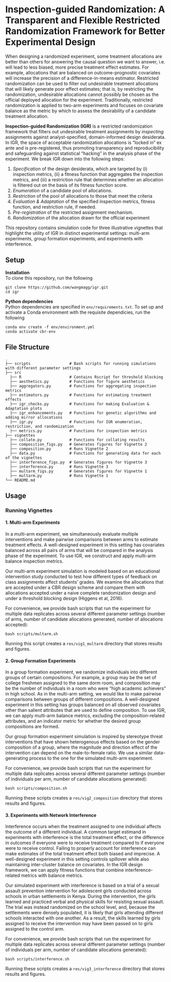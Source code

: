 # Inspection-guided Randomization: A Transparent and Flexible Restricted Randomization Framework for Better Experimental Design
When designing a randomized experiment, some treatment allocations are better than others for answering the causal question we want to answer, i.e. will lead to less biased, more precise treatment effect estimates. For example, allocations that are balanced on outcome-prognostic covariates will increase the precision of a difference-in-means estimator. Restricted randomization can be used to filter out undesirable treatment allocations that will likely generate poor effect estimates; that is, by restricting the randomization, undesirable allocations cannot possibly be chosen as the official deployed allocation for the experiment. Traditionally, restricted randomization is applied to two-arm experiments and focuses on covariate balance as the metric by which to assess the desirability of a candidate treatment allocation. 

**Inspection-guided Randomization (IGR)** is a restricted randomization framework that filters out undesirable treatment assignments by _inspecting_ assignments against analyst-specified, domain-informed design desiderata. In IGR, the space of acceptable randomization allocations is “locked in” ex ante and is pre-registered, thus promoting transparency and reproducibility and safeguarding against statistical “hacking” in the analysis phase of the experiment. We break IGR down into the following steps: </br>
  1. _Specification_ of the design desiderata, which are targeted by (i) inspection metrics, (ii) a fitness function that aggregates the inspection metrics, and (iii) a restriction rule that determines whether an allocation is filtered out on the basis of its fitness function score. </br>
  2. _Enumeration_ of a candidate pool of allocations. </br>
  3. _Restriction_ of the pool of allocations to those that meet the criteria </br>
  4. _Evaluation & Adaptation_ of the specified inspection metrics, fitness function, and restriction rule, if needed. 
  5. _Pre-registration_ of the restricted assignment mechanism. </br>
  6. _Randomization_ of the allocation drawn for the official experiment </br>

This repository contains simulation code for three illustrative vignettes that highlight the utility of IGR in distinct experimental settings: multi-arm experiments, group formation experiments, and experiments with interference.

## Setup
__Installation__ <br />
To clone this repository, run the following <br />
```
git clone https://github.com/wangmagg/igr.git
cd igr
```

__Python dependencies__ <br />
Python dependencies are specified in `env/requirements.txt`. To set up and activate a Conda environment with the requisite dependicies, run the following <br />
```
conda env create -f env/environment.yml
conda activate cbr-env
```

## File Structure
    .
    ├── scripts                 # Bash scripts for running simulations with different parameter settings
    ├── src                     
      ├── R                     # Contains Rscript for threshold blocking
      ├── aesthetics.py         # Functions for figure aesthetics 
      ├── aggregators.py        # Functions for aggregating inspection metrics
      ├── estimators.py         # Functions for estimating treatment effects
      ├── igr_checks.py         # Functions for making Evaluation & Adaptation plots
      ├── igr_enhancements.py   # Functions for genetic algorithms and adding mirror allocations
      ├── igr.py                # Functions for IGR enumeration, restriction, and randomization
      ├── metrics.py            # Functions for inspection metrics
    ├── vignettes               
      ├── collate.py            # Functions for collating results
      ├── composition_figs.py   # Generates figures for Vignette 2 
      ├── composition.py        # Runs Vignette 2
      ├── data.py               # Functions for generating data for each of the vignettes
      ├── interference_figs.py  # Generates figures for Vignette 3
      ├── interference.py       # Runs Vignette 3
      ├── multarm_figs.py       # Generates figures for Vignette 1
      ├── multarm.py            # Runs Vignette 1
    └── README.md

## Usage
### Running Vignettes
#### 1. Multi-arm Experiments ####

In a multi-arm experiment, we simultaneously evaluate multiple interventions and make pairwise comparisons between arms to estimate treatment effects. A well-designed experiment in this setting has covariates balanced across all pairs of arms that will be compared in the analysis phase of the experiment. To use IGR, we construct and apply multi-arm balance inspection metrics.

Our multi-arm experiment simulation is modeled based on an educational intervention study conducted to test how different types of feedback on class assignments affect students’ grades. We examine the allocations that are accepted under a CBR design scheme and compare them with allocations accepted under a naive complete randomization design and under a threshold blocking design (Higgens et al, 2016). 

For convenience, we provide bash scripts that run the experiment for multiple data replicates across several different parameter settings (number of arms, number of candidate allocations generated, number of allocations accepted): <br />
```
bash scripts/multarm.sh
```

Running this script creates a ```res/vig1_multarm``` directory that stores results and figures.

#### 2. Group Formation Experiments ####

In a group formation experiment, we randomize individuals into different groups of certain compositions. For example, a group may be the set of college freshmen assigned to the same dorm room, and composition may be the number of individuals in a room who were “high academic achievers” in high school. As in the multi-arm setting, we would like to make pairwise comparisons between groups of different compositions. A well-designed experiment in this setting has groups balanced on all observed covariates other than salient attributes that are used to define composition. To use IGR, we can apply multi-arm balance metrics, excluding the composition-related attributes, and an indicator metric for whether the desired group compositions are formed.

Our group formation experiment simulation is inspired by stereotype threat interventions that have shown heterogenous effects based on the gender composition of a group, where the magnitude and direction effect
of the intervention can depend on the male-to-female ratio. We use a similar data-generating process to the one for the simulated multi-arm experiment.

For convenience, we provide bash scripts that run the experiment for multiple data replicates across several different parameter settings (number of individuals per arm, number of candidate allocations generated): <br />
```
bash scripts/composition.sh
```

Running these scripts creates a ```res/vig2_composition``` directory that stores results and figures.

#### 3. Experiments with Network Interference #

Interference occurs when the treatment assigned to one individual affects the outcome of a different individual. A common target estimand in experiments with interference is the total treatment effect, or the difference in outcomes if everyone were to receive treatment compared to if everyone were to receive control.  Failing to properly account for interference can make estimates of the total treatment effect both biased and imprecise. A well-designed experiment in this setting controls spillover while also maintaining inter-cluster balance on covariates. In the IGR design framework, we can apply fitness functions that combine interference-related metrics with balance metrics.

Our simulated experiment with interference is based on a trial of a sexual assault prevention intervention for adolescent girls conducted across schools in urban settlements in Kenya. During the intervention, the girls
learned and practiced verbal and physical skills for resisting sexual assault. The trial was instead randomized on the school level, and, because the settlements were densely populated, it is likely that girls attending different schools interacted with one another. As a result, the skills learned by girls assigned to receive the intervention may have been passed on to girls assigned to the control arm.

For convenience, we provide bash scripts that run the experiment for multiple data replicates across several different parameter settings (number of individuals per arm, number of candidate allocations generated): <br />
```
bash scripts/interference.sh 
```
Running these scripts creates a ```res/vig3_interference``` directory that stores results and figures.


